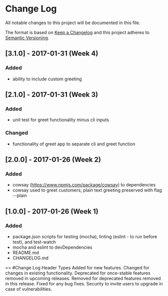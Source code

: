 # Change Log
All notable changes to this project will be documented in this file.

The format is based on [Keep a Changelog](http://keepachangelog.com/) 
and this project adheres to [Semantic Versioning](http://semver.org/).


## [3.1.0] - 2017-01-31 (Week 4)
### Added
- ability to include custom greeting


## [2.1.0] - 2017-01-31 (Week 3)
### Added
- unit test for greet functionality minus cli inputs

### Changed
- functionality of greet app to separate cli and greet function


## [2.0.0] - 2017-01-26 (Week 2)
### Added
- cowsay (https://www.npmjs.com/package/cowsay) to dependencies
- cowsay used to greet customers; plain text greeting preserved with flag --plain


## [1.0.0] - 2017-01-26 (Week 1)
### Added
- package.json scripts for testing (mocha), linting (eslint - to run before test), and test-watch
- mocha and eslint to devDependencies
- README.md
- CHANGELOG.md


==
#Change Log Header Types
Added for new features.
Changed for changes in existing functionality.
Deprecated for once-stable features removed in upcoming releases.
Removed for deprecated features removed in this release.
Fixed for any bug fixes.
Security to invite users to upgrade in case of vulnerabilities.